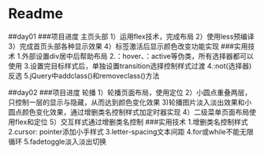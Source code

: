 # Readme
##day01
###项目进度
	主页头部
		1）运用flex技术，完成布局
		2）使用less预编译
		3）完成首页头部各种显示效果
		4）标签激活后显示颜色改变功能实现
###实用技术
	1.外部设置div居中后帮助布局
	2.：hover、：active等伪类，所有选择器都可以使用
	3.设置完目标样式后，单独设置transition选择控制样式过渡
	4.:not(选择器)反选
	5.jQuery中addclass()和removeclass()方法

##day02
###项目进度
	轮播
		1）轮播页面布局，使用定位
		2）小圆点重叠两层，只控制一层的显示与隐藏，从而达到颜色变化效果
		3)轮播图片淡入淡出效果和小圆点颜色变化效果，通过增删类名控制样式加定时器实现
		4）二级菜单页面布局使用flex和定位
		5）交互样式通过增删类名控制
###实用技术
	1.增删类名控制样式
	2.cursor: pointer添加小手样式
	3.letter-spacing文本间距
	4.for或while不能无限循环
	5.fadetoggle淡入淡出切换